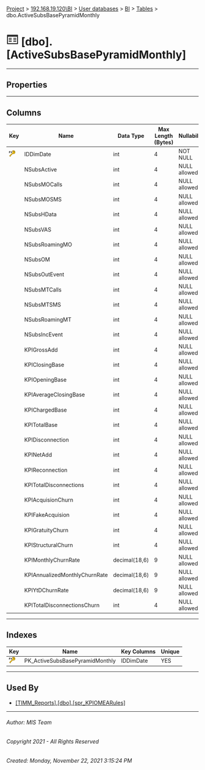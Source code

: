 #### 

[Project](../../../../index.md) > [192.168.19.120\\BI](../../../index.md) > [User databases](../../index.md) > [BI](../index.md) > [Tables](Tables.md) > dbo.ActiveSubsBasePyramidMonthly

# ![Tables](../../../../Images/Table32.png) [dbo].[ActiveSubsBasePyramidMonthly]

---

## <a name="#properties"></a>Properties



---

## <a name="#columns"></a>Columns

| Key | Name | Data Type | Max Length (Bytes) | Nullability | Description |
|---|---|---|---|---|---|
| [![Primary Key PK_ActiveSubsBasePyramidMonthly: IDDimDate](../../../../Images/pk.png)](#indexes) | IDDimDate | int | 4 | NOT NULL | _Date ID (see [fwk.DimDate](DimDate.md))_ |
|  | NSubsActive | int | 4 | NULL allowed |  |
|  | NSubsMOCalls | int | 4 | NULL allowed |  |
|  | NSubsMOSMS | int | 4 | NULL allowed |  |
|  | NSubsHData | int | 4 | NULL allowed |  |
|  | NSubsVAS | int | 4 | NULL allowed |  |
|  | NSubsRoamingMO | int | 4 | NULL allowed |  |
|  | NSubsOM | int | 4 | NULL allowed |  |
|  | NSubsOutEvent | int | 4 | NULL allowed |  |
|  | NSubsMTCalls | int | 4 | NULL allowed |  |
|  | NSubsMTSMS | int | 4 | NULL allowed |  |
|  | NSubsRoamingMT | int | 4 | NULL allowed |  |
|  | NSubsIncEvent | int | 4 | NULL allowed |  |
|  | KPIGrossAdd | int | 4 | NULL allowed |  |
|  | KPIClosingBase | int | 4 | NULL allowed |  |
|  | KPIOpeningBase | int | 4 | NULL allowed |  |
|  | KPIAverageClosingBase | int | 4 | NULL allowed |  |
|  | KPIChargedBase | int | 4 | NULL allowed |  |
|  | KPITotalBase | int | 4 | NULL allowed |  |
|  | KPIDisconnection | int | 4 | NULL allowed |  |
|  | KPINetAdd | int | 4 | NULL allowed |  |
|  | KPIReconnection | int | 4 | NULL allowed |  |
|  | KPITotalDisconnections | int | 4 | NULL allowed |  |
|  | KPIAcquisionChurn | int | 4 | NULL allowed |  |
|  | KPIFakeAcquision | int | 4 | NULL allowed |  |
|  | KPIGratuityChurn | int | 4 | NULL allowed |  |
|  | KPIStructuralChurn | int | 4 | NULL allowed |  |
|  | KPIMonthlyChurnRate | decimal(18,6) | 9 | NULL allowed |  |
|  | KPIAnnualizedMonthlyChurnRate | decimal(18,6) | 9 | NULL allowed |  |
|  | KPIYtDChurnRate | decimal(18,6) | 9 | NULL allowed |  |
|  | KPITotalDisconnectionsChurn | int | 4 | NULL allowed |  |


---

## <a name="#indexes"></a>Indexes

| Key | Name | Key Columns | Unique |
|---|---|---|---|
| [![Primary Key PK_ActiveSubsBasePyramidMonthly: IDDimDate](../../../../Images/pk.png)](#indexes) | PK_ActiveSubsBasePyramidMonthly | IDDimDate | YES |


---

## <a name="#usedby"></a>Used By

* [[TIMM_Reports].[dbo].[spr_KPIOMEARules]](../../TIMM_Reports/Programmability/Stored_Procedures/spr_KPIOMEARules.md)


---

###### Author:  MIS Team

###### Copyright 2021 - All Rights Reserved

###### Created: Monday, November 22, 2021 3:15:24 PM

